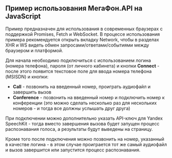 Пример использования МегаФон.API на JavaScript
----------------------------------------------

Пример предназначен для использования в современных браузерах с поддержкой Promises, Fetch и WebSocket. В процессе использования примера рекомендуется открыть вкладку Network, чтобы в разделах XHR и WS видеть обмен запросами/ответами/событиями между браузером и платформой.

Для начала необходимо подключиться с использованием логина (номера телефона), пароля (от личного кабинета) и кнопки **Connect** - после этого появится текстовое поле для ввода номера телефона (MSISDN) и кнопки:

* **Call** - позвонить на введенный номер, проиграть аудиофайл и завершить вызов
* **Conference** - позвонить на введенный номер и подключить номер к конференции (это можно сделать несколько раз для нескольких номеров - и тогда все должны услышать друг друга)

При подключении можно дополнительно указать API-ключ для Yandex SpeechKit - тогда вместо завершения вызова будет запущен процесс распознавания голоса, а результаты будут выведены на страницу.

Кроме того после подключения можно позвонить на номер, указанный в качестве логина - в этом случае проиграется тот же самый аудиофайл и вызов завершится или запустится процесс распознавания.
